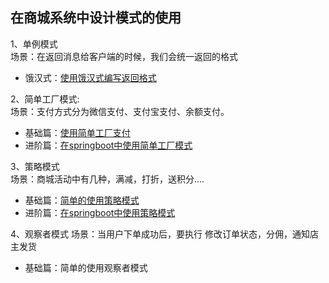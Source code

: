 ## 在商城系统中设计模式的使用

1、单例模式  
场景：在返回消息给客户端的时候，我们会统一返回的格式
   * 饿汉式：[使用饿汉式编写返回格式](https://www.cnblogs.com/boychen/p/10624816.html)  

2、简单工厂模式:  
场景：支付方式分为微信支付、支付宝支付、余额支付。  
   * 基础篇：[使用简单工厂支付](https://www.cnblogs.com/boychen/p/10618868.html)
   * 进阶篇：[在springboot中使用简单工厂模式](https://www.cnblogs.com/boychen/p/10624935.html)

3、策略模式  
场景：商城活动中有几种，满减，打折，送积分....
   * 基础篇：[简单的使用策略模式](https://www.cnblogs.com/boychen/p/10714192.html)
   * 进阶篇：[在springboot中使用策略模式](https://www.cnblogs.com/boychen/p/10721078.html)
   
4、观察者模式
场景：当用户下单成功后，要执行 修改订单状态，分佣，通知店主发货
   * 基础篇：简单的使用观察者模式